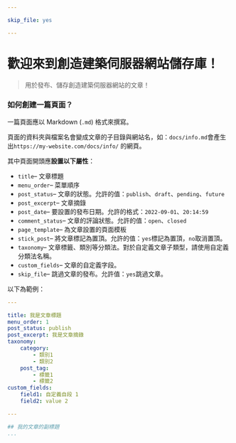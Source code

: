 ```yaml
---

skip_file: yes

---
```


# 歡迎來到創造建築伺服器網站儲存庫！
> 用於發布、儲存創造建築伺服器網站的文章！

### 如何創建一篇頁面？

一篇頁面應以 Markdown (`.md`) 格式來撰寫。

頁面的資料夾與檔案名會變成文章的子目錄與網站名，如：`docs/info.md`會產生出```https://my-website.com/docs/info/``` 的網頁。

其中頁面開頭應**設置以下屬性**：

- `title`– 文章標題
- `menu_order`– 菜單順序
- `post_status`– 文章的狀態。允許的值：`publish`、`draft`、`pending`、`future`
- `post_excerpt`– 文章摘錄
- `post_date`– 要設置的發布日期。允許的格式：`2022-09-01`、`20:14:59`
- `comment_status`– 文章的評論狀態。允許的值：`open`、`closed`
- `page_template`– 為文章設置的頁面模板
- `stick_post`– 將文章標記為置頂。允許的值：`yes`標記為置頂，`no`取消置頂。
- `taxonomy`– 文章標籤、類別等分類法。對於自定義文章子類型，請使用自定義分類法名稱。
- `custom_fields`– 文章的自定義字段。
- `skip_file`– 跳過文章的發布。允許值：`yes`跳過文章。


以下為範例：
```yaml
---

title: 我是文章標題
menu_order: 1
post_status: publish
post_excerpt: 我是文章摘錄
taxonomy:
    category:
        - 類別1
        - 類別2
    post_tag:
        - 標籤1
        - 標籤2
custom_fields:
    field1: 自定義自段 1
    field2: value 2

---

## 我的文章的副標題
...
```

